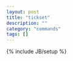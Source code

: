 ```yaml
---
layout: post
title: "tickset"
description: ""
category: "commands"
tags: []
---
```

{% include JB/setup %}

